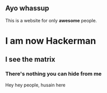 ## Ayo whassup

This is a website for only **awesome** people.

# I am now Hackerman
## I see the matrix
### There's nothing you can hide from me
Hey hey people, husain here
